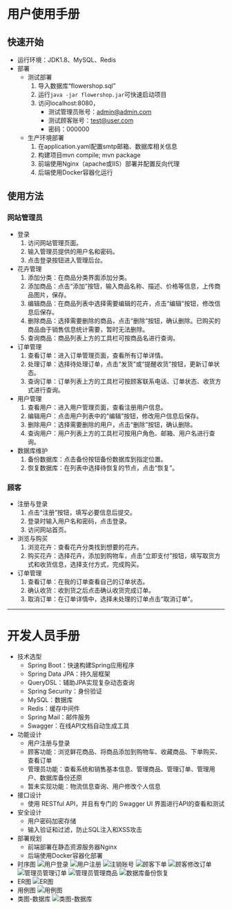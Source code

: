# 用户使用手册
## 快速开始
- 运行环境：JDK1.8、MySQL、Redis
- 部署
  - 测试部署
    1. 导入数据库“flowershop.sql”
    2. 运行`java -jar flowershop.jar`可快速启动项目
    3. 访问localhost:8080，
        - 测试管理员账号：admin@admin.com
        - 测试顾客账号：test@user.com
        - 密码：000000
  - 生产环境部署
    1. 在application.yaml配置smtp邮箱、数据库相关信息
    2. 构建项目mvn compile; mvn package
    3. 前端使用Nginx（apache或IIS）部署并配置反向代理
    4. 后端使用Docker容器化运行

## 使用方法
### 网站管理员
- 登录
    1. 访问网站管理页面。
    2. 输入管理员提供的用户名和密码。
    3. 点击登录按钮进入管理后台。
- 花卉管理
    1. 添加分类：在商品分类界面添加分类。
    2. 添加商品：点击“添加”按钮，输入商品名称、描述、价格等信息，上传商品图片，保存。
    3. 编辑商品：在商品列表中选择需要编辑的花卉，点击“编辑”按钮，修改信息后保存。
    4. 删除商品：选择需要删除的商品，点击“删除”按钮，确认删除。已购买的商品由于销售信息统计需要，暂时无法删除。
    5. 查询商品：商品列表上方的工具栏可按商品名进行查询。
- 订单管理
    1. 查看订单：进入订单管理页面，查看所有订单详情。
    2. 处理订单：选择待处理订单，点击“发货”或“提醒收货”按钮，更新订单状态。
    3. 查询订单：订单列表上方的工具栏可按顾客联系电话、订单状态、收货方式进行查询。
- 用户管理
    1. 查看用户：进入用户管理页面，查看注册用户信息。
    2. 编辑用户：点击用户列表中的“编辑”按钮，修改用户信息后保存。
    3. 删除用户：选择需要删除的用户，点击“删除”按钮，确认删除。
    4. 查询用户：用户列表上方的工具栏可按用户角色、邮箱、用户名进行查询。
- 数据库维护
    1. 备份数据库：点击备份按钮备份数据库到指定位置。
    2. 恢复数据库：在列表中选择待恢复的节点，点击“恢复”。

### 顾客
- 注册与登录
    1. 点击“注册”按钮，填写必要信息后提交。
    2. 登录时输入用户名和密码，点击登录。
    3. 访问网站首页。
- 浏览与购买
    1. 浏览花卉：查看花卉分类找到想要的花卉。
    2. 购买花卉：选择花卉，添加到购物车，点击“立即支付”按钮，填写取货方式和收货信息，选择支付方式，完成购买。
- 订单管理
    1. 查看订单：在我的订单查看自己的订单状态。
    2. 确认收货：收到货之后点击确认收货完成订单。
    3. 取消订单：在订单详情中，选择未处理的订单点击“取消订单”。

---

# 开发人员手册
- 技术选型
    - Spring Boot：快速构建Spring应用程序
    - Spring Data JPA：持久层框架
    - QueryDSL：辅助JPA实现复杂动态查询
    - Spring Security：身份验证
    - MySQL：数据库
    - Redis：缓存中间件
    - Spring Mail：邮件服务
    - Swagger：在线API文档自动生成工具
- 功能设计
    - 用户注册与登录
    - 顾客功能：浏览鲜花商品、将商品添加到购物车、收藏商品、下单购买、查看订单
    - 管理员功能：查看系统和销售基本信息、管理商品、管理订单、管理用户、数据库备份还原
    - 暂未实现功能：物流信息查询、用户修改个人信息
- 接口设计
    - 使用 RESTful API，并且有专门的 Swagger UI 界面进行API的查看和测试
- 安全设计
    - 用户密码加密存储
    - 输入验证和过滤，防止SQL注入和XSS攻击
- 部署规划
    - 前端部署在静态资源服务器Nginx
    - 后端使用Docker容器化部署
- 时序图
![用户登录](./img/用户登录.png)
![用户注册](./img/注册.png)
![注销账号](./img/注销账号.png)
![顾客下单](./img/下单.png)
![顾客修改订单](./img/取消删除查询订单.png)
![管理员管理订单](./img/管理订单.png)
![管理员管理商品](./img/管理商品.png)
![数据库备份恢复](./img/数据库备份恢复.png)
- ER图
![ER图](./img/ER图.png)
- 用例图
![用例图](./img/花店用例图.png)
- 类图-数据库
![类图-数据库](./img/类图-数据库.png)
